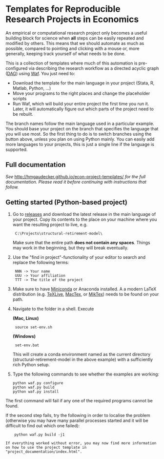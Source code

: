 Templates for Reproducible Research Projects in Economics
===========================================================

An empirical or computational research project only becomes a useful building block for science when **all** steps can be easily repeated and modified by others. This means that we should automate as much as possible, compared to pointing and clicking with a mouse or, more generally, keeping track yourself of what needs to be done.

This is a collection of templates where much of this automation is pre-configured via describing the research workflow as a directed acyclic graph ([DAG](http://en.wikipedia.org/wiki/Directed_acyclic_graph)) using [Waf](https://code.google.com/p/waf/). You just need to:

* Download the template for the main language in your project (Stata, R, Matlab, Python, ...)
* Move your programs to the right places and change the placeholder scripts
* Run Waf, which will build your entire project the first time you run it. Later, it will automatically figure out which parts of the project need to be rebuilt.

The branch names follow the main language used in a particular example. You should base your project on the branch that specifies the language that you will use most. So the first thing to do is to switch branches using the button above, unless you plan on using Python mainly. You can easily add more languages to your projects, this is just a single line if the language is supported.


Full documentation
------------------

*See* http://hmgaudecker.github.io/econ-project-templates/ *for the full documentation. Please read it before continuing with instructions that follow.*


Getting started (Python-based project)
--------------------------------------

1. Go to [releases](https://github.com/hmgaudecker/econ-project-templates/releases) and download the latest release in the main language of your project. Copy its contents to the place on your machine where you want the resulting project to live, e.g.

        C:\Projects\structural-retirement-model\

   Make sure that the entire path **does not contain any spaces**. Things may work in the beginning, but they will break eventually.

2. Use the "find in project"-functionality of your editor to search and replace the following terms:

        NNN -> Your name
        UUU -> Your affiliation
        TTT -> The title of the project

3. Make sure to have [Miniconda](http://conda.pydata.org/miniconda.html) or Anaconda installed. A a modern LaTeX distribution (e.g. [TeXLive](www.tug.org/texlive/), [MacTex](http://tug.org/mactex/), or [MikTex](http://miktex.org/)) needs to be found on your path.

4. Navigate to the folder in a shell. Execute 

   **(Mac, Linux)**

        source set-env.sh

    **(Windows)**

        set-env.bat

    This will create a conda environment named as the current directory (structural-retirement-model in the above example) with a sufficiently rich Python setup.

4.  Type the following commands to see whether the examples are working:

        python waf.py configure
        python waf.py build
        python waf.py install

   The first command will fail if any one of the required programs cannot be found.

   If the second step fails, try the following in order to localise the problem (otherwise you may have many parallel processes started and it will be difficult to find out which one failed):

        python waf.py build -j1

    If everything worked without error, you may now find more information on how to use the project template in "project_documentation/index.html".
